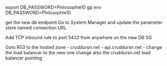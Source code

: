export DB_PASSWORD=Philosophie10
gp env DB_PASSWORD=Philosophie10

get the new db endpoint
Go to System Manager and update the parameter store named connection URL 


Add TCP inbound rule to port 5432 from anywhere on the new DB SG

Goto R53 to the hosted zone - cruddursn.net - api.cruddursn.net - change the load balancer to the new one
change also the cruddursn.net load balancer pointing
